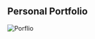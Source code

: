 ## Personal Portfolio

![Porflio](https://user-images.githubusercontent.com/46581635/163023078-506289f5-1656-4a79-ad86-0b465ed13088.png)
